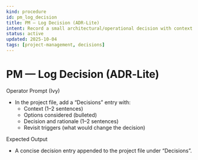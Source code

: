 ```yaml
---
kind: procedure
id: pm_log_decision
title: PM — Log Decision (ADR‑Lite)
intent: Record a small architectural/operational decision with context and triggers
status: active
updated: 2025-10-04
tags: [project-management, decisions]
---
```


# PM — Log Decision (ADR‑Lite)

Operator Prompt (Ivy)
- In the project file, add a “Decisions” entry with:
  - Context (1–2 sentences)
  - Options considered (bulleted)
  - Decision and rationale (1–2 sentences)
  - Revisit triggers (what would change the decision)

Expected Output
- A concise decision entry appended to the project file under “Decisions”.

